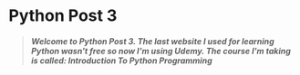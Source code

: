 # Python Post 3

>##### Welcome to Python Post 3. The last website I used for learning Python wasn't free so now I'm using Udemy. The course I'm taking is called: Introduction To Python Programming
